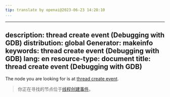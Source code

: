 ```yaml
---
tip: translate by openai@2023-06-23 14:28:10
...
```

---
description: thread create event (Debugging with GDB)
distribution: global
Generator: makeinfo
keywords: thread create event (Debugging with GDB)
lang: en
resource-type: document
title: thread create event (Debugging with GDB)
---

The node you are looking for is at [thread create event](Stop-Reply-Packets.html#thread-create-event).

> 你正在寻找的节点位于[线程创建事件](Stop-Reply-Packets.html#thread-create-event)。
